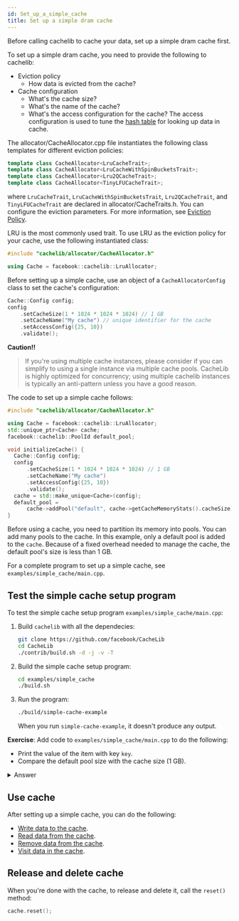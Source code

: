 ```yaml
---
id: Set_up_a_simple_cache
title: Set up a simple dram cache
---
```


Before calling cachelib to cache your data, set up a simple dram cache first.

To set up a simple dram cache, you need to provide the following to cachelib:

- Eviction policy
  - How data is evicted from the cache?
- Cache configuration
  - What's the cache size?
  - What's the name of the cache?
  - What's the access configuration for the cache? The access configuration is used to tune the [hash table](Configure_HashTable) for looking up data in cache.

The allocator/CacheAllocator.cpp file instantiates the following class templates for different eviction policies:


```cpp
template class CacheAllocator<LruCacheTrait>;
template class CacheAllocator<LruCacheWithSpinBucketsTrait>;
template class CacheAllocator<Lru2QCacheTrait>;
template class CacheAllocator<TinyLFUCacheTrait>;
```


where `LruCacheTrait`, `LruCacheWithSpinBucketsTrait`, `Lru2QCacheTrait`, and `TinyLFUCacheTrait` are declared in allocator/CacheTraits.h. You can configure the eviction parameters. For more information, see [Eviction Policy](eviction_policy).

LRU is the most commonly used trait. To use LRU as the eviction policy for your cache, use the following instantiated class:

```cpp
#include "cachelib/allocator/CacheAllocator.h"

using Cache = facebook::cachelib::LruAllocator;
```


Before setting up a simple cache, use an object of a `CacheAllocatorConfig` class to set the cache's configuration:


```cpp
Cache::Config config;
config
    .setCacheSize(1 * 1024 * 1024 * 1024) // 1 GB
    .setCacheName("My cache") // unique identifier for the cache
    .setAccessConfig({25, 10})
    .validate();
```


**Caution!!**
> If you're using multiple cache instances, please consider if you can simplify to using a single instance via multiple cache pools. CacheLib is highly optimized for concurrency; using multiple cachelib instances is typically an anti-pattern unless you have a good reason.

The code to set up a simple cache follows:


```cpp
#include "cachelib/allocator/CacheAllocator.h"

using Cache = facebook::cachelib::LruAllocator;
std::unique_ptr<Cache> cache;
facebook::cachelib::PoolId default_pool;

void initializeCache() {
  Cache::Config config;
  config
      .setCacheSize(1 * 1024 * 1024 * 1024) // 1 GB
      .setCacheName("My cache")
      .setAccessConfig({25, 10})
      .validate();
  cache = std::make_unique<Cache>(config);
  default_pool =
      cache->addPool("default", cache->getCacheMemoryStats().cacheSize);
}

```


Before using a cache, you need to partition its memory into pools. You can add many pools to the cache. In this example, only a default pool is added to the `cache`. Because of a fixed overhead needed to manage the cache, the default pool's size is less than 1 GB.

For a complete program to set up a simple cache, see `examples/simple_cache/main.cpp`.

## Test the simple cache setup program

To test the simple cache setup program `examples/simple_cache/main.cpp`:

1. Build `cachelib` with all the dependecies:

    ```sh
    git clone https://github.com/facebook/CacheLib
    cd CacheLib
    ./contrib/build.sh -d -j -v -T
    ```

2. Build the simple cache setup program:

   ```sh
   cd examples/simple_cache
   ./build.sh
   ```
3. Run the program:

   ```sh
   ./build/simple-cache-example
   ```

   When you run `simple-cache-example`, it doesn't produce any output.

**Exercise**: Add code to `examples/simple_cache/main.cpp` to do the following:

- Print the value of the item with key `key`.
- Compare the default pool size with the cache size (1 GB).


<details><summary>Answer</summary>

```cpp
// ...
#include <iostream>  // add this
// ...

int main(int argc, char** argv) {
  // ...
  {
    // ...
    assert(sp == "value");

    // Add this statement to print the value of the item with key "key".
    std::cout << "value = " << sp << '\n';

    // Add the following code to compare the default pool size with the cache size.
    auto cache_size = 1024 * 1024 * 1024; // 1 GB
    auto default_pool_size = gCache_->getCacheMemoryStats().cacheSize;
    std::cout << "cache size = " << cache_size << '\n';
    std::cout << "default pool size = " << default_pool_size << '\n';
  }

  destroyCache();
}
```


</details>

## Use cache

After setting up a simple cache, you can do the following:
- [Write data to the cache](Write_data_to_cache).
- [Read data from the cache](Read_data_from_cache).
- [Remove data from the cache](Remove_data_from_cache).
- [Visit data in the cache](Visit_data_in_cache).

## Release and delete cache

When you're done with the cache, to release and delete it, call the `reset()` method:


```cpp
cache.reset();
```
